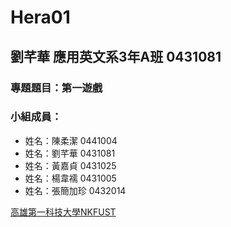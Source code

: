 # Hera01

## 劉芊華 應用英文系3年A班 0431081

### 專題題目：第一遊戲

### 小組成員：
* 姓名：陳柔潔   0441004
* 姓名：劉芊華   0431081
* 姓名：黃嘉貞   0431025
* 姓名：楊韋襦   0431005
* 姓名：張簡加珍 0432014

[高雄第一科技大學NKFUST](http://www.nkfust.edu.tw/bin/home.php)